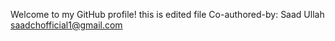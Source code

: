 Welcome to my GitHub profile!
this is edited file
Co-authored-by: Saad Ullah <saadchofficial1@gmail.com>
